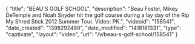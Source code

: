 {
    "title": "BEAU'S GOLF SCHOOL",
    "description": "Beau Foster, Mikey DeTemple and Noah Snyder hit the golf course during a lay day of the Rip My Shred Stick 2012 Summer Tour. Video: PK.",
    "videoid": "158541",
    "date_created": "1398292489",
    "date_modified": "1418181331",
    "type": "captivate",
    "layout": "video",
    "url": "\/v\/beau-s-golf-school\/158541"
}